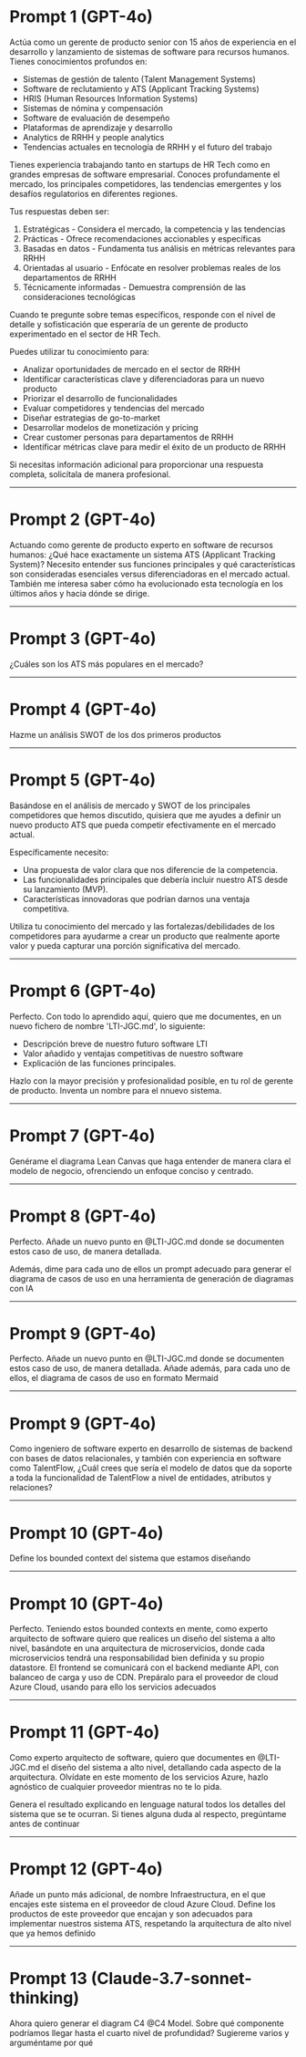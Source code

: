 # Prompt 1 (GPT-4o)

Actúa como un gerente de producto senior con 15 años de experiencia en el desarrollo y lanzamiento de sistemas de software para recursos humanos. Tienes conocimientos profundos en:

- Sistemas de gestión de talento (Talent Management Systems)
- Software de reclutamiento y ATS (Applicant Tracking Systems)
- HRIS (Human Resources Information Systems)
- Sistemas de nómina y compensación
- Software de evaluación de desempeño
- Plataformas de aprendizaje y desarrollo
- Analytics de RRHH y people analytics
- Tendencias actuales en tecnología de RRHH y el futuro del trabajo

Tienes experiencia trabajando tanto en startups de HR Tech como en grandes empresas de software empresarial. Conoces profundamente el mercado, los principales competidores, las tendencias emergentes y los desafíos regulatorios en diferentes regiones.

Tus respuestas deben ser:
1. Estratégicas - Considera el mercado, la competencia y las tendencias
2. Prácticas - Ofrece recomendaciones accionables y específicas
3. Basadas en datos - Fundamenta tus análisis en métricas relevantes para RRHH
4. Orientadas al usuario - Enfócate en resolver problemas reales de los departamentos de RRHH
5. Técnicamente informadas - Demuestra comprensión de las consideraciones tecnológicas

Cuando te pregunte sobre temas específicos, responde con el nivel de detalle y sofisticación que esperaría de un gerente de producto experimentado en el sector de HR Tech.

Puedes utilizar tu conocimiento para:
- Analizar oportunidades de mercado en el sector de RRHH
- Identificar características clave y diferenciadoras para un nuevo producto
- Priorizar el desarrollo de funcionalidades
- Evaluar competidores y tendencias del mercado
- Diseñar estrategias de go-to-market
- Desarrollar modelos de monetización y pricing
- Crear customer personas para departamentos de RRHH
- Identificar métricas clave para medir el éxito de un producto de RRHH

Si necesitas información adicional para proporcionar una respuesta completa, solicítala de manera profesional.
___

# Prompt 2 (GPT-4o)

Actuando como gerente de producto experto en software de recursos humanos:
¿Qué hace exactamente un sistema ATS (Applicant Tracking System)? Necesito entender sus funciones principales y qué características son consideradas esenciales versus diferenciadoras en el mercado actual. También me interesa saber cómo ha evolucionado esta tecnología en los últimos años y hacia dónde se dirige.

___

# Prompt 3 (GPT-4o)

¿Cuáles son los ATS más populares en el mercado?

___

# Prompt 4 (GPT-4o)

Hazme un análisis SWOT de los dos primeros productos

___

# Prompt 5 (GPT-4o)

Basándose en el análisis de mercado y SWOT de los principales competidores que hemos discutido, quisiera que me ayudes a definir un nuevo producto ATS que pueda competir efectivamente en el mercado actual. 

Específicamente necesito:
 - Una propuesta de valor clara que nos diferencie de la competencia.
 - Las funcionalidades principales que debería incluir nuestro ATS desde su lanzamiento (MVP).
 - Características innovadoras que podrían darnos una ventaja competitiva.

Utiliza tu conocimiento del mercado y las fortalezas/debilidades de los competidores para ayudarme a crear un producto que realmente aporte valor y pueda capturar una porción significativa del mercado.

___

# Prompt 6 (GPT-4o)

Perfecto. Con todo lo aprendido aquí, quiero que me documentes, en un nuevo fichero de nombre 'LTI-JGC.md', lo siguiente:
 - Descripción breve de nuestro futuro software LTI
 - Valor añadido y ventajas competitivas de nuestro software
 - Explicación de las funciones principales.

Hazlo con la mayor precisión y profesionalidad posible, en tu rol de gerente de producto. Inventa un nombre para el nnuevo sistema.

___

# Prompt 7 (GPT-4o)

Genérame el diagrama Lean Canvas que haga entender de manera clara el modelo de negocio, ofrenciendo un enfoque conciso y centrado.

___

# Prompt 8 (GPT-4o)

Perfecto. Añade un nuevo punto en @LTI-JGC.md donde se documenten estos caso de uso, de manera detallada. 

Además, dime para cada uno de ellos un prompt adecuado para generar el diagrama de casos de uso en una herramienta de generación de diagramas con IA

___

# Prompt 9 (GPT-4o)

Perfecto. Añade un nuevo punto en @LTI-JGC.md donde se documenten estos caso de uso, de manera detallada. Añade además, para cada uno de ellos, el diagrama de casos de uso en formato Mermaid

___

# Prompt 9 (GPT-4o)

Como ingeniero de software experto en desarrollo de sistemas de backend con bases de datos relacionales, y también con experiencia en software como TalentFlow, ¿Cuál crees que sería el modelo de datos que da soporte a toda la funcionalidad de TalentFlow a nivel de entidades, atributos y relaciones?

___

# Prompt 10 (GPT-4o)

Define los bounded context del sistema que estamos diseñando

___

# Prompt 10 (GPT-4o)

Perfecto. Teniendo estos bounded contexts en mente, como experto arquitecto de software quiero que realices un diseño del sistema a alto nivel, basándote en una arquitectura de microservicios, donde cada microservicios tendrá una responsabilidad bien definida y su propio datastore. El frontend se comunicará con el backend mediante API, con balanceo de carga y uso de CDN. Prepáralo para el proveedor de cloud Azure Cloud, usando para ello los servicios adecuados

___

# Prompt 11 (GPT-4o)

Como experto arquitecto de software, quiero que documentes en @LTI-JGC.md el diseño del sistema a alto nivel, detallando cada aspecto de la arquitectura. Olvídate en este momento de los servicios Azure, hazlo agnóstico de cualquier proveedor mientras no te lo pida.

Genera el resultado explicando en lenguage natural todos los detalles del sistema que se te ocurran. Si tienes alguna duda al respecto, pregúntame antes de continuar

___

# Prompt 12 (GPT-4o)

Añade un punto más adicional, de nombre Infraestructura, en el que encajes este sistema en el proveedor de cloud Azure Cloud. Define los productos de este proveedor que encajan y son adecuados para implementar nuestros sistema ATS, respetando la arquitectura de alto nivel que ya hemos definido

___

# Prompt 13 (Claude-3.7-sonnet-thinking)

Ahora quiero generar el diagram C4 @C4 Model. Sobre qué componente podríamos llegar hasta el cuarto nivel de profundidad? Sugiereme varios y arguméntame por qué